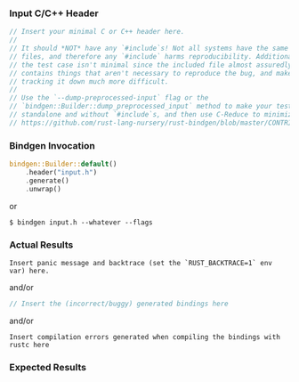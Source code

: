 <!-- Thanks for filing a bindgen issue! We appreciate it :-) -->

### Input C/C++ Header

```C++
// Insert your minimal C or C++ header here.
//
// It should *NOT* have any `#include`s! Not all systems have the same header
// files, and therefore any `#include` harms reproducibility. Additionally,
// the test case isn't minimal since the included file almost assuredly
// contains things that aren't necessary to reproduce the bug, and makes
// tracking it down much more difficult.
//
// Use the `--dump-preprocessed-input` flag or the
// `bindgen::Builder::dump_preprocessed_input` method to make your test case
// standalone and without `#include`s, and then use C-Reduce to minimize it:
// https://github.com/rust-lang-nursery/rust-bindgen/blob/master/CONTRIBUTING.md#using-creduce-to-minimize-test-cases
```

### Bindgen Invocation

<!-- Place either the `bindgen::Builder` or the command line flags used here. -->

```Rust
bindgen::Builder::default()
    .header("input.h")
    .generate()
    .unwrap()
```

or

```
$ bindgen input.h --whatever --flags
```

### Actual Results

```
Insert panic message and backtrace (set the `RUST_BACKTRACE=1` env var) here.
```

and/or

```rust
// Insert the (incorrect/buggy) generated bindings here
```

and/or

```
Insert compilation errors generated when compiling the bindings with rustc here
```

### Expected Results

<!--
Replace this with a description of what you expected instead of the actual
results. The more precise, the better! For example, if a struct in the generated
bindings is missing a field that exists in the C/C++ struct, note that here.
-->

